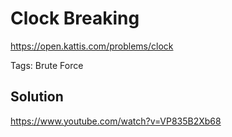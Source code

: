 # Clock Breaking

https://open.kattis.com/problems/clock

Tags: Brute Force

## Solution

https://www.youtube.com/watch?v=VP835B2Xb68
